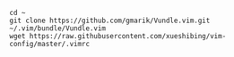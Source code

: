     cd ~
    git clone https://github.com/gmarik/Vundle.vim.git ~/.vim/bundle/Vundle.vim
    wget https://raw.githubusercontent.com/xueshibing/vim-config/master/.vimrc

